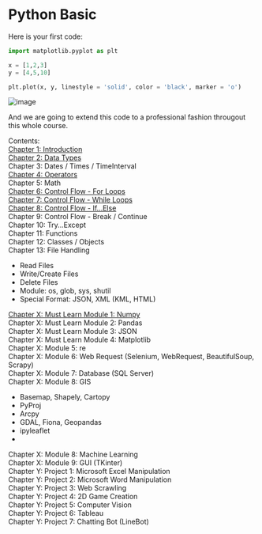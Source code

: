 # Python Basic

Here is your first code:

```python
import matplotlib.pyplot as plt

x = [1,2,3]
y = [4,5,10]

plt.plot(x, y, linestyle = 'solid', color = 'black', marker = 'o')
```
![image](https://user-images.githubusercontent.com/51909547/177478703-270efb9f-8073-455a-af65-af034c1a3a2a.png)

And we are going to extend this code to a professional fashion througout this whole course.

Contents: <br/>
[Chapter 1: Introduction](Chp1.md) <br/>
[Chapter 2: Data Types](Chp2.md) <br/>
Chapter 3: Dates / Times / TimeInterval <br/>
[Chapter 4: Operators](Chp3.md) <br/>
Chapter 5: Math <br/>
[Chapter 6: Control Flow - For Loops](Chp6.md) <br/>
[Chapter 7: Control Flow - While Loops](Chp7.md) <br/>
[Chapter 8: Control Flow - If...Else](Chp8.md) <br/>
Chapter 9: Control Flow - Break / Continue <br/>
Chapter 10: Try...Except <br/>
Chapter 11: Functions <br/>
Chapter 12: Classes / Objects <br/>
Chapter 13: File Handling <br/>
- Read Files
- Write/Create Files
- Delete Files
- Module: os, glob, sys, shutil
- Special Format: JSON, XML (KML, HTML) <br/>

[Chapter X: Must Learn Module 1: Numpy](ChpX_Numpy.md) <br/>
Chapter X: Must Learn Module 2: Pandas <br/>
Chapter X: Must Learn Module 3: JSON <br/>
Chapter X: Must Learn Module 4: Matplotlib <br/>
Chapter X: Module 5: re <br/>
Chapter X: Module 6: Web Request (Selenium, WebRequest, BeautifulSoup, Scrapy) <br/>
Chapter X: Module 7: Database (SQL Server) <br/>
Chapter X: Module 8: GIS <br/>
- Basemap, Shapely, Cartopy
- PyProj
- Arcpy
- GDAL, Fiona, Geopandas
- ipyleaflet <br/>
- 
Chapter X: Module 8: Machine Learning <br/>
Chapter X: Module 9: GUI (TKinter) <br/>
Chapter Y: Project 1: Microsoft Excel Manipulation <br/>
Chapter Y: Project 2: Microsoft Word Manipulation <br/>
Chapter Y: Project 3: Web Scrawling <br/>
Chapter Y: Project 4: 2D Game Creation <br/>
Chapter Y: Project 5: Computer Vision <br/>
Chapter Y: Project 6: Tableau <br/>
Chapter Y: Project 7: Chatting Bot (LineBot) <br/>

